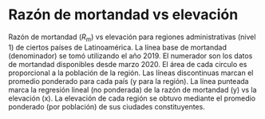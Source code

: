# Razón de mortandad vs elevación
Razón de mortandad ($R_m$) vs elevación para regiones administrativas (nivel 1) de ciertos países de Latinoamérica. La línea base de mortandad (denominador) se tomó utilizando el año 2019. El numerador son los datos de mortandad disponibles desde marzo 2020. El área de cada circulo es proporcional a la población de la región.  Las líneas discontinuas marcan el promedio ponderado para cada país (y para la región). La línea punteada marca la regresión lineal (no ponderada) de la razón de mortandad (y) vs la elevación (x). La elevación de cada región se obtuvo mediante el promedio ponderado (por población) de sus ciudades constituyentes.